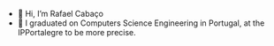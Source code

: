 - 👋 Hi, I’m Rafael Cabaço
- 🌱 I graduated on Computers Science Engineering in Portugal, at the IPPortalegre to be more precise.

<!---
rifasCabi/rifasCabi is a ✨ special ✨ repository because its `README.md` (this file) appears on your GitHub profile.
You can click the Preview link to take a look at your changes.
--->

